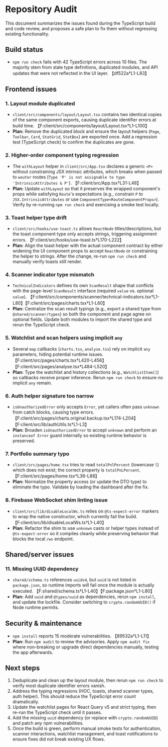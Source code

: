 # Repository Audit

This document summarizes the issues found during the TypeScript build and code review, and proposes a safe plan to fix them without regressing existing functionality.

## Build status

- `npm run check` fails with 42 TypeScript errors across 10 files. The majority stem from stale type definitions, duplicated modules, and API updates that were not reflected in the UI layer. 【df522a†L1-L83】

## Frontend issues

### 1. Layout module duplicated
- `client/src/components/layout/Layout.tsx` contains two identical copies of the same component exports, causing duplicate identifier errors at build time. 【F:client/src/components/layout/Layout.tsx†L1-L100】
- **Plan:** Remove the duplicated block and ensure the layout helpers (`Page`, `Toolbar`, `Card`, `StatGrid`, `StatBox`) are exported once. Add a regression test (TypeScript check) to confirm the duplicates are gone.

### 2. Higher-order component typing regression
- The `withLayout` helper in `client/src/App.tsx` declares a generic `<P>` without constraining JSX intrinsic attributes, which breaks when passed to `wouter` routes (`Type 'P' is not assignable to type 'IntrinsicAttributes & P'`). 【F:client/src/App.tsx†L31-L48】
- **Plan:** Update `withLayout` so that it preserves the wrapped component's props while satisfying `Route`'s expectations (e.g., constrain `P` to `JSX.IntrinsicAttributes` or use `ComponentType<RouteComponentProps>`). Verify by re-running `npm run check` and exercising a smoke test locally.

### 3. Toast helper type drift
- `client/src/hooks/use-toast.ts` allows `ReactNode` titles/descriptions, but the toast component type only accepts strings, triggering assignment errors. 【F:client/src/hooks/use-toast.ts†L170-L222】
- **Plan:** Align the toast helper with the actual component contract by either widening the UI component props to accept `ReactNode` or constraining the helper to strings. After the change, re-run `npm run check` and manually verify toasts still render.

### 4. Scanner indicator type mismatch
- `TechnicalIndicators` defines its own `ScanResult` shape that conflicts with the page-level `ScanResult` interface (required `value` vs. optional `value`). 【F:client/src/components/scanner/technical-indicators.tsx†L1-L80】【F:client/src/pages/charts.tsx†L1-L60】
- **Plan:** Centralize the scan result typings (e.g., export a shared type from `@shared/scanner/types`) so both the component and page agree on optional fields. Update both modules to import the shared type and rerun the TypeScript check.

### 5. Watchlist and scan helpers using implicit `any`
- Several `map` callbacks (`charts.tsx`, `analyse.tsx`) rely on implicit `any` parameters, hiding potential runtime issues. 【F:client/src/pages/charts.tsx†L420-L456】【F:client/src/pages/analyse.tsx†L484-L520】
- **Plan:** Type the watchlist and history collections (e.g., `WatchlistItem[]`) so callbacks receive proper inference. Rerun `npm run check` to ensure no implicit `any` remain.

### 6. Auth helper signature too narrow
- `isUnauthorizedError` only accepts `Error`, yet callers often pass `unknown` from catch blocks, causing type errors. 【F:client/src/pages/charts.original.backup.tsx†L174-L204】【F:client/src/lib/authUtils.ts†L1-L3】
- **Plan:** Broaden `isUnauthorizedError` to accept `unknown` and perform an `instanceof Error` guard internally so existing runtime behavior is preserved.

### 7. Portfolio summary typo
- `client/src/pages/home.tsx` tries to read `totalPnlPercent` (lowercase `l`) which does not exist; the correct property is `totalPnLPercent`. 【F:client/src/pages/home.tsx†L36-L88】
- **Plan:** Normalize the property access (or update the DTO type) to eliminate the typo. Validate by loading the dashboard after the fix.

### 8. Firebase WebSocket shim linting issue
- `client/src/lib/disableLocalWs.ts` relies on `@ts-expect-error` markers to wrap the native constructor, which currently fail the build. 【F:client/src/lib/disableLocalWs.ts†L1-L40】
- **Plan:** Refactor the shim to use `unknown` casts or helper types instead of `@ts-expect-error` so it compiles cleanly while preserving behavior that blocks the local `/ws` endpoint.

## Shared/server issues

### 11. Missing UUID dependency
- `shared/schema.ts` references `uuidv4`, but `uuid` is not listed in `package.json`, so runtime imports will fail once the module is actually executed. 【F:shared/schema.ts†L1-L40】【F:package.json†L1-L80】
- **Plan:** Add `uuid` and `@types/uuid` as dependencies, rerun `npm install`, and update the lockfile. Consider switching to `crypto.randomUUID()` if Node runtime permits.

## Security & maintenance

- `npm install` reports 15 moderate vulnerabilities. 【89532a†L1-L11】
- **Plan:** Run `npm audit` to review the advisories. Apply `npm audit fix` where non-breaking or upgrade direct dependencies manually, testing the app afterwards.

## Next steps

1. Deduplicate and clean up the layout module, then rerun `npm run check` to verify most duplicate identifier errors vanish.
2. Address the typing regressions (HOC, toasts, shared scanner types, auth helper). This should reduce the TypeScript error count dramatically.
3. Update the watchlist pages for React Query v5 and strict typing, then re-run the TypeScript check until it passes.
4. Add the missing `uuid` dependency (or replace with `crypto.randomUUID`) and patch any npm vulnerabilities.
5. Once the build is green, perform manual smoke tests for authentication, scanner interactions, watchlist management, and toast notifications to ensure fixes did not break existing UX flows.

